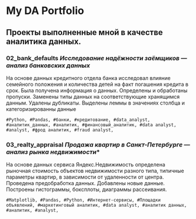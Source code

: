 # My DA Portfolio

## Проекты выполненные мной в качестве аналитика данных.

### **02_bank_defaults**    *Исследование надёжности заёмщиков — анализ банковских данных*

На основе данных кредитного отдела банка исследовал влияние семейного положения и количества детей на факт погашения кредита в срок. Была получена информация о данных. Определены и обработаны пропуски. Заменены типы данных на соответствующие хранящимся данным. Удалены дубликаты. Выделены леммы в значениях столбца и категоризированны данные

	#Python, #Pandas, #банки, #кредитование, #data_analyst, #аналитик_данных, #аналитик, #финансовый_аналитик, #data analyst, #analyst, #фрод аналитик, #fraud analyst,

### **03_realty_appraisal** *Продажа квартир в Санкт-Петербурге — анализ рынка недвижимости**

На основе данных сервиса Яндекс.Недвижимость определена рыночная стоимость объектов недвижимости разного типа, типичные параметры квартир, в зависимости от удаленности от центра. Проведена предобработка данных. Добавлены новые данные. Построены гистограммы, боксплоты, диаграммы рассеивания.	

	#Matplotlib, #Pandas, #Python, #Интернет-сервисы, #Площадки объявлений, #маркетинговый аналитик, #data analyst, #аналитик данных, #аналитик, #analyst,